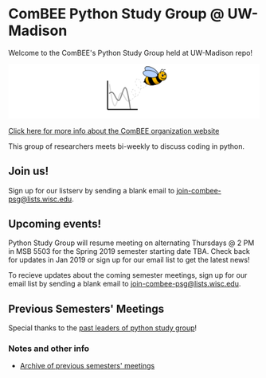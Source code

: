 # ComBEE Python Study Group @ UW-Madison 

Welcome to the ComBEE's Python Study Group held at UW-Madison repo! 

![ComBEE](img/combee.PNG)

[Click here for more info about the ComBEE organization website](https://combee-uw-madison.github.io/studyGroup/)

This group of researchers meets bi-weekly to discuss coding in python.

## Join us!
Sign up for our listserv by sending a blank email to [join-combee-psg@lists.wisc.edu](mailto:join-combee-psg@lists.wisc.edu).

## Upcoming events!
Python Study Group will resume meeting on alternating Thursdays @ 2 PM in MSB 5503 for the Spring 2019 semester starting date TBA. Check back for updates in Jan 2019 or sign up for our email list to get the latest news!

To recieve updates about the coming semester meetings, sign up for our email list by sending a blank email to [join-combee-psg@lists.wisc.edu](mailto:join-combee-psg@lists.wisc.edu). 


## Previous Semesters' Meetings

Special thanks to the [past leaders of python study group](Archive/Past_Leaders.md)!

### Notes and other info
- [Archive of previous semesters' meetings](https://github.com/ComBEE-UW-Madison/PythonStudyGroup/tree/master/Archive#python-study-group-archive)


